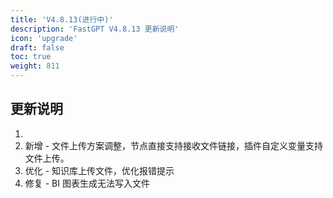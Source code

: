 ```yaml
---
title: 'V4.8.13(进行中)'
description: 'FastGPT V4.8.13 更新说明'
icon: 'upgrade'
draft: false
toc: true
weight: 811
---
```


## 更新说明

1. 
2. 新增 - 文件上传方案调整，节点直接支持接收文件链接，插件自定义变量支持文件上传。
3. 优化 - 知识库上传文件，优化报错提示
4. 修复 - BI 图表生成无法写入文件
